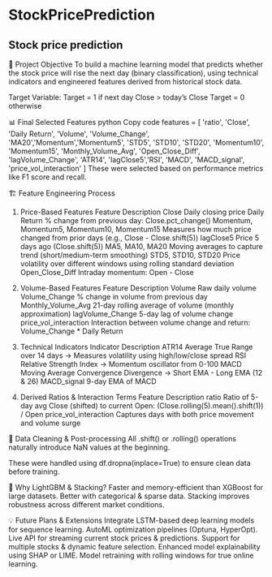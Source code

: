 # StockPricePrediction

## Stock price prediction 
🎯 Project Objective
To build a machine learning model that predicts whether the stock price will rise the next day (binary classification), using technical indicators and engineered features derived from historical stock data.

Target Variable:
Target = 1 if next day Close > today’s Close
Target = 0 otherwise

📊 Final Selected Features
python
Copy code
features = [
    'ratio', 'Close', 'Daily Return', 'Volume', 'Volume_Change',
    'MA20','Momentum','Momentum5', 'STD5', 'STD10', 'STD20',
    'Momentum10', 'Momentum15', 'Monthly_Volume_Avg',
    'Open_Close_Diff', 'lagVolume_Change', 'ATR14',
    'lagClose5','RSI', 'MACD', 'MACD_signal', 'price_vol_interaction'
]
These were selected based on performance metrics like F1 score and recall.

🏗️ Feature Engineering Process
  1. Price-Based Features
    Feature	Description
      Close	Daily closing price
      Daily Return	% change from previous day: Close.pct_change()
      Momentum, Momentum5, Momentum10, Momentum15	Measures how much price changed from prior days (e.g., Close - Close.shift(5))
      lagClose5	Price 5 days ago (Close.shift(5))
      MA5, MA10, MA20	Moving averages to capture trend (short/medium-term smoothing)
      STD5, STD10, STD20	Price volatility over different windows using rolling standard deviation
      Open_Close_Diff	Intraday momentum: Open - Close
  
  2. Volume-Based Features
    Feature	Description
      Volume	Raw daily volume
      Volume_Change	% change in volume from previous day
      Monthly_Volume_Avg	21-day rolling average of volume (monthly approximation)
      lagVolume_Change	5-day lag of volume change
      price_vol_interaction	Interaction between volume change and return: Volume_Change * Daily Return
  
  3. Technical Indicators
    Indicator	Description
      ATR14	Average True Range over 14 days → Measures volatility using high/low/close spread
      RSI	Relative Strength Index → Momentum oscillator from 0-100
      MACD	Moving Average Convergence Divergence → Short EMA - Long EMA (12 & 26)
      MACD_signal	9-day EMA of MACD
  
  4. Derived Ratios & Interaction Terms
    Feature	Description
      ratio	Ratio of 5-day avg Close (shifted) to current Open: (Close.rolling(5).mean().shift(1)) / Open
      price_vol_interaction	Captures days with both price movement and volume surge

🧼 Data Cleaning & Post-processing
  All .shift() or .rolling() operations naturally introduce NaN values at the beginning.
  
  These were handled using df.dropna(inplace=True) to ensure clean data before training.

📝 Why LightGBM & Stacking?
  Faster and memory-efficient than XGBoost for large datasets.
  Better with categorical & sparse data.
  Stacking improves robustness across different market conditions.

💡 Future Plans & Extensions
  Integrate LSTM-based deep learning models for sequence learning.
  AutoML optimization pipelines (Optuna, HyperOpt).
  Live API for streaming current stock prices & predictions.
  Support for multiple stocks & dynamic feature selection.
  Enhanced model explainability using SHAP or LIME.
  Model retraining with rolling windows for true online learning.

